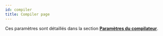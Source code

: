 ```yaml
---
id: compiler
title: Compiler page
---
```


Ces paramètres sont détaillés dans la section [**Paramètres du compilateur**](../Project/compiler.md#compiler-settings).
